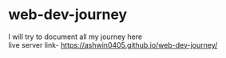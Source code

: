 # web-dev-journey
I will try to document all my journey here <br />
live server link-  https://ashwin0405.github.io/web-dev-journey/